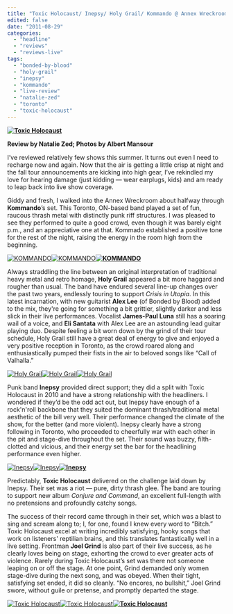 ```yaml
---
title: "Toxic Holocaust/ Inepsy/ Holy Grail/ Kommando @ Annex Wreckroom, Toronto ON, August 21, 2011"
edited: false
date: "2011-08-29"
categories:
  - "headline"
  - "reviews"
  - "reviews-live"
tags:
  - "bonded-by-blood"
  - "holy-grail"
  - "inepsy"
  - "kommando"
  - "live-review"
  - "natalie-zed"
  - "toronto"
  - "toxic-holocaust"
---
```


**[![](http://www.hellbound.ca/wp-content/uploads/2011/08/Toxic-Resized11-590x391.jpg "Toxic Holocaust")](http://www.hellbound.ca/wp-content/uploads/2011/08/Toxic-Resized11.jpg)**

**Review by Natalie Zed; Photos by Albert Mansour**

I’ve reviewed relatively few shows this summer. It turns out even I need to recharge now and again. Now that the air is getting a little crisp at night and the fall tour announcements are kicking into high gear, I’ve rekindled my love for hearing damage (just kidding — wear earplugs, kids) and am ready to leap back into live show coverage.

Giddy and fresh, I walked into the Annex Wreckroom about halfway through **Kommando**’s set. This Toronto, ON-based band played a set of fun, raucous thrash metal with distinctly punk riff structures. I was pleased to see they performed to quite a good crowd, even though it was barely eight p.m., and an appreciative one at that. Kommado established a positive tone for the rest of the night, raising the energy in the room high from the beginning.

[![](http://www.hellbound.ca/wp-content/uploads/2011/08/KOMMANDO-Resized3-182x182.jpg "KOMMANDO")](http://www.hellbound.ca/wp-content/uploads/2011/08/KOMMANDO-Resized3.jpg)[![](http://www.hellbound.ca/wp-content/uploads/2011/08/KOMMANDO-Resized4-182x182.jpg "KOMMANDO")](http://www.hellbound.ca/wp-content/uploads/2011/08/KOMMANDO-Resized4.jpg)**[![](http://www.hellbound.ca/wp-content/uploads/2011/08/KOMMANDO-Resized6-182x182.jpg "KOMMANDO")](http://www.hellbound.ca/wp-content/uploads/2011/08/KOMMANDO-Resized6.jpg)**

Always straddling the line between an original interpretation of traditional heavy metal and retro homage, **Holy Grail** appeared a bit more haggard and rougher than usual. The band have endured several line-up changes over the past two years, endlessly touring to support _Crisis in Utopia_. In this latest incarnation, with new guitarist **Alex Lee** (of Bonded by Blood) added to the mix, they're going for something a bit grittier, slightly darker and less slick in their live performances. Vocalist **James-Paul Luna** still has a soaring wail of a voice, and **Eli Santata** with Alex Lee are an astounding lead guitar playing duo. Despite feeling a bit worn down by the grind of their tour schedule, Holy Grail still have a great deal of energy to give and enjoyed a very positive reception in Toronto, as the crowd roared along and enthusiastically pumped their fists in the air to beloved songs like “Call of Valhalla.”

[![](http://www.hellbound.ca/wp-content/uploads/2011/08/HOLY-ResizedRESIZED11-182x182.jpg "Holy Grail")](http://www.hellbound.ca/wp-content/uploads/2011/08/HOLY-ResizedRESIZED11.jpg)[![](http://www.hellbound.ca/wp-content/uploads/2011/08/HOLY-ResizedRESIZED3-182x182.jpg "Holy Grail")](http://www.hellbound.ca/wp-content/uploads/2011/08/HOLY-ResizedRESIZED3.jpg)[![](http://www.hellbound.ca/wp-content/uploads/2011/08/HOLY-ResizedRESIZED1-182x182.jpg "Holy Grail")](http://www.hellbound.ca/wp-content/uploads/2011/08/HOLY-ResizedRESIZED1.jpg)

Punk band **Inepsy** provided direct support; they did a split with Toxic Holocaust in 2010 and have a strong relationship with the headliners. I wondered if they’d be the odd act out, but Inepsy have enough of a rock'n'roll backbone that they suited the dominant thrash/traditional metal aesthetic of the bill very well. Their performance changed the climate of the show, for the better (and more violent). Inepsy clearly have a strong following in Toronto, who proceeded to cheerfully war with each other in the pit and stage-dive throughout the set. Their sound was buzzy, filth-clotted and vicious, and their energy set the bar for the headlining performance even higher.

[![](http://www.hellbound.ca/wp-content/uploads/2011/08/INEPSY-Resized5-182x182.jpg "Inepsy")](http://www.hellbound.ca/wp-content/uploads/2011/08/INEPSY-Resized5.jpg)[![](http://www.hellbound.ca/wp-content/uploads/2011/08/INEPSY-Resized3-182x182.jpg "Inepsy")](http://www.hellbound.ca/wp-content/uploads/2011/08/INEPSY-Resized3.jpg)**[![](http://www.hellbound.ca/wp-content/uploads/2011/08/INEPSY-Resized2-182x182.jpg "Inepsy")](http://www.hellbound.ca/wp-content/uploads/2011/08/INEPSY-Resized2.jpg)**

Predictably, **Toxic Holocaust** delivered on the challenge laid down by Inepsy. Their set was a riot — pure, dirty thrash glee. The band are touring to support new album _Conjure and Command_, an excellent full-length with no pretensions and profoundly catchy songs.

The success of their record came through in their set, which was a blast to sing and scream along to; I, for one, found I knew every word to “Bitch.” Toxic Holocaust excel at writing incredibly satisfying, hooky songs that work on listeners' reptilian brains, and this translates fantastically well in a live setting. Frontman **Joel Grind** is also part of their live success, as he clearly loves being on stage, exhorting the crowd to ever greater acts of violence. Rarely during Toxic Holocaust’s set was there not someone leaping on or off the stage. At one point, Grind demanded only women stage-dive during the next song, and was obeyed. When their tight, satisfying set ended, it did so cleanly. “No encores, no bullshit,” Joel Grind swore, without guile or pretense, and promptly departed the stage.

[![](http://www.hellbound.ca/wp-content/uploads/2011/08/Toxic-Resized2-182x182.jpg "Toxic Holocaust")](http://www.hellbound.ca/wp-content/uploads/2011/08/Toxic-Resized2.jpg)[![](http://www.hellbound.ca/wp-content/uploads/2011/08/Toxic-Resized4-182x182.jpg "Toxic Holocaust")](http://www.hellbound.ca/wp-content/uploads/2011/08/Toxic-Resized4.jpg)**[![](http://www.hellbound.ca/wp-content/uploads/2011/08/Toxic-Resized5-182x182.jpg "Toxic Holocaust")](http://www.hellbound.ca/wp-content/uploads/2011/08/Toxic-Resized5.jpg)**
